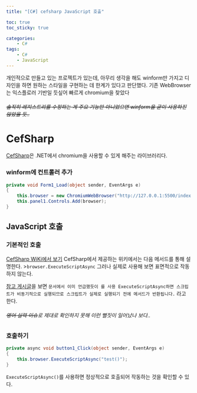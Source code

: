 ```yaml
---
title: "[C#] cefsharp JavaScript 호출"

toc: true
toc_sticky: true

categories:
    - C#
tags:
    - C#
    - JavaScript
---
```


개인적으로 만들고 있는 프로젝트가 있는데, 아무리 생각을 해도 winform만 가지고 디자인을 하면 원하는 스타일을 구현하는 데 한계가 있다고 판단했다.
기존 WebBrowser는 익스플로러 기반일 듯싶어 빠르게 chromium을 찾았다

###### ~~솔직히 레지스트리를 수정하는 게 주요 기능만 아니었으면 winform을 굳이 사용하진 않았을 듯..~~

# CefSharp
[CefSharp](https://github.com/cefsharp/CefSharp/)은 .NET에서 chromium을 사용할 수 있게 해주는 라이브러리다.

### winform에 컨트롤러 추가
```cs
private void Form1_Load(object sender, EventArgs e)
{
    this.browser = new ChromiumWebBrowser("http://127.0.0.1:5500/index.html");
    this.panel1.Controls.Add(browser);
}
```
## JavaScript 호출
### 기본적인 호출
[CefSharp WiKi에서 보기](https://github.com/cefsharp/CefSharp/wiki/General-Usage#1-how-do-you-call-a-javascript-method-from-net)
CefSharp에서 제공하는 위키에서는 다음 메서드를 통해 설명한다. >`browser.ExecuteScriptAsync`
그러나 실제로 사용해 보면 표면적으로 작동하지 않는다.

[참고 게시글](https://www.ostack.cn/?qa=65641/)을 보면 `문서에서 이미 언급했듯이 를 사용 ExecuteScriptAsync하면 스크립트가 비동기적으로 실행되므로 스크립트가 실제로 실행되기 전에 메서드가 반환됩니다.` 라고 한다.

###### ~~영어 실력 이슈~~로 제대로 확인하지 못해 이런 뻘짓이 일어났나 보다..

### 호출하기
```cs
private async void button1_Click(object sender, EventArgs e)
{
    this.browser.ExecuteScriptAsync("test()");
}
```
`ExecuteScriptAsync()`를 사용하면 정상적으로 호출되어 작동하는 것을 확인할 수 있다.